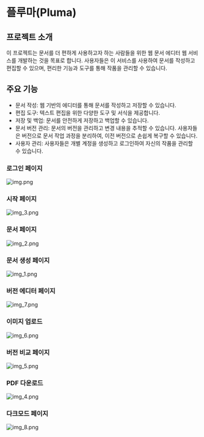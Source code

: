 # 플루마(Pluma)
## 프로젝트 소개
이 프로젝트는 문서를 더 편하게 사용하고자 하는 사람들을 위한 웹 문서 에디터 웹 서비스를 개발하는 것을 목표로 합니다.
사용자들은 이 서비스를 사용하여 문서를 작성하고 편집할 수 있으며, 편리한 기능과 도구를 통해 작품을 관리할 수 있습니다.

## 주요 기능
* 문서 작성: 웹 기반의 에디터를 통해 문서를 작성하고 저장할 수 있습니다.
* 편집 도구: 텍스트 편집을 위한 다양한 도구 및 서식을 제공합니다.
* 저장 및 백업: 문서를 안전하게 저장하고 백업할 수 있습니다.
* 문서 버전 관리: 문서의 버전을 관리하고 변경 내용을 추적할 수 있습니다. 사용자들은 버전으로 문서 작업 과정을 분리하여, 이전 버전으로 손쉽게 복구할 수 있습니다.
* 사용자 관리: 사용자들은 개별 계정을 생성하고 로그인하여 자신의 작품을 관리할 수 있습니다.

### 로그인 페이지
![img.png](README_images/img.png)

### 시작 페이지
![img_3.png](README_images/img_3.png)

### 문서 페이지
![img_2.png](README_images/img_2.png)

### 문서 생성 페이지
![img_1.png](README_images/img_1.png)

### 버전 에디터 페이지
![img_7.png](README_images/img_7.png)

### 이미지 업로드
![img_6.png](README_images/img_6.png)

### 버전 비교 페이지
![img_5.png](README_images/img_5.png)

### PDF 다운로드
![img_4.png](README_images/img_4.png)

### 다크모드 페이지
![img_8.png](README_images/img_8.png)
